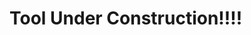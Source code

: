 <!--vanced_Keylogger
A advanced keylogger which logs the complete information regarding the target like getting the ipaddress, imges,clipboardscreenshots.-->

# Tool Under Construction!!!!
